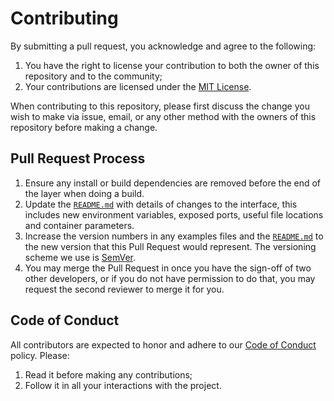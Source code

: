 # Contributing

By submitting a pull request, you acknowledge and agree to the following:

1. You have the right to license your contribution to both the owner of this repository and to the community;
2. Your contributions are licensed under the [MIT License](LICENSE.md).

When contributing to this repository, please first discuss the change you wish to make via issue,
email, or any other method with the owners of this repository before making a change. 

## Pull Request Process

1. Ensure any install or build dependencies are removed before the end of the layer when doing a 
   build.
2. Update the [`README.md`](README.md) with details of changes to the interface, this includes new environment 
   variables, exposed ports, useful file locations and container parameters.
3. Increase the version numbers in any examples files and the [`README.md`](README.md) to the new version that this
   Pull Request would represent. The versioning scheme we use is [SemVer](http://semver.org/).
4. You may merge the Pull Request in once you have the sign-off of two other developers, or if you 
   do not have permission to do that, you may request the second reviewer to merge it for you.

## Code of Conduct

All contributors are expected to honor and adhere to our [Code of Conduct](CODE_OF_CONDUCT.md) policy. Please:

1. Read it before making any contributions;
2. Follow it in all your interactions with the project.
